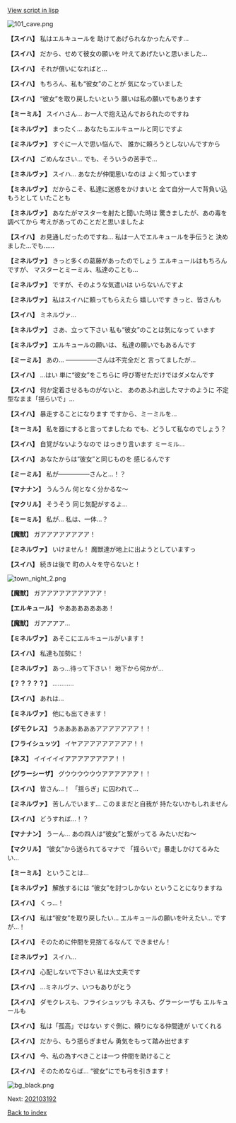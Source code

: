 [View script in lisp](../scripts/202103191.txt)

![101_cave.png](../images/backgrounds/101_cave.png)

**【スイハ】**
私はエルキュールを
助けてあげられなかったんです…

**【スイハ】**
だから、せめて彼女の願いを
叶えてあげたいと思いました…

**【スイハ】**
それが償いになればと…

**【スイハ】**
もちろん、私も“彼女”のことが
気になっていました

**【スイハ】**
“彼女”を取り戻したいという
願いは私の願いでもあります

**【ミーミル】**
スイハさん…
お一人で抱え込んでおられたのですね

**【ミネルヴァ】**
まったく…
あなたもエルキュールと同じですよ

**【ミネルヴァ】**
すぐに一人で思い悩んで、
誰かに頼ろうとしないんですから

**【スイハ】**
ごめんなさい…
でも、そういうの苦手で…

**【ミネルヴァ】**
スイハ…
あなたが仲間思いなのは
よく知っています

**【ミネルヴァ】**
だからこそ、私達に迷惑をかけまいと
全て自分一人で背負い込もうとして
いたことも

**【ミネルヴァ】**
あなたがマスターを射たと聞いた時は
驚きましたが、あの毒を調べてから
考えがあってのことだと思いましたよ

**【スイハ】**
お見通しだったのですね…
私は一人でエルキュールを手伝うと
決めました…でも……

**【ミネルヴァ】**
きっと多くの葛藤があったのでしょう
エルキュールはもちろんですが、
マスターとミーミル、私達のことも…

**【ミネルヴァ】**
ですが、そのような気遣いは
いらないんですよ

**【ミネルヴァ】**
私はスイハに頼ってもらえたら
嬉しいです
きっと、皆さんも

**【スイハ】**
ミネルヴァ…

**【ミネルヴァ】**
さあ、立って下さい
私も“彼女”のことは気になって
います

**【ミネルヴァ】**
エルキュールの願いは、
私達の願いでもあるんです

**【ミーミル】**
あの…
―――――さんは不完全だと
言ってましたが…

**【スイハ】**
…はい
単に“彼女”をこちらに
呼び寄せただけではダメなんです

**【スイハ】**
何か定着させるものがないと、
あのあふれ出したマナのように
不定型なまま「揺らいで」…

**【スイハ】**
暴走することになります
ですから、ミーミルを…

**【ミーミル】**
私を器にすると言ってましたね
でも、どうして私なのでしょう？

**【スイハ】**
自覚がないようなので
はっきり言います
ミーミル…

**【スイハ】**
あなたからは“彼女”と同じものを
感じるんです

**【ミーミル】**
私が―――――さんと…！？

**【マナナン】**
うんうん
何となく分かるな～

**【マクリル】**
そうそう
同じ気配がするよ…

**【ミーミル】**
私が…
私は、一体…？

**【魔獣】**
ガアアアアアアアア！

**【ミネルヴァ】**
いけません！
魔獣達が地上に出ようとしていますっ

**【スイハ】**
続きは後で
町の人々を守らないと！

![town_night_2.png](../images/backgrounds/town_night_2.png)

**【魔獣】**
ガアアアアアアアアアア！

**【エルキュール】**
やあああああああ！

**【魔獣】**
ガアアアア…

**【ミネルヴァ】**
あそこにエルキュールがいます！

**【スイハ】**
私達も加勢に！

**【ミネルヴァ】**
あっ…待って下さい！
地下から何かが…

**【？？？？？】**
…………

**【スイハ】**
あれは…

**【ミネルヴァ】**
他にも出てきます！

**【ダモクレス】**
うああああああアアアアアアア！！

**【フライシュッツ】**
イヤアアアアアアアアア！！

**【ネス】**
イイイイイアアアアアアアア！！

**【グラーシーザ】**
グウウウウウウアアアアアア！！

**【スイハ】**
皆さん…！
「揺らぎ」に囚われて…

**【ミネルヴァ】**
苦しんでいます…
このままだと自我が
持たないかもしれません

**【スイハ】**
どうすれば…！？

**【マナナン】**
うーん…
あの四人は“彼女”と繋がってる
みたいだね～

**【マクリル】**
“彼女”から送られてるマナで
「揺らいで」暴走しかけてるみたい…

**【ミーミル】**
ということは…

**【ミネルヴァ】**
解放するには
“彼女”を討つしかない
ということになりますね

**【スイハ】**
くっ…！

**【スイハ】**
私は“彼女”を取り戻したい…
エルキュールの願いを叶えたい…
ですが…！

**【スイハ】**
そのために仲間を見捨てるなんて
できません！

**【ミネルヴァ】**
スイハ…

**【スイハ】**
心配しないで下さい
私は大丈夫です

**【スイハ】**
…ミネルヴァ、いつもありがとう

**【スイハ】**
ダモクレスも、フライシュッツも
ネスも、グラーシーザも
エルキュールも

**【スイハ】**
私は「孤高」ではない
すぐ側に、頼りになる仲間達が
いてくれる

**【スイハ】**
だから、もう揺らぎません
勇気をもって踏み出せます

**【スイハ】**
今、私の為すべきことは一つ
仲間を助けること

**【スイハ】**
そのためならば…
“彼女”にでも弓を引きます！

![bg_black.png](../images/backgrounds/bg_black.png)


Next: [202103192](202103192.md)

[Back to index](index.md)
